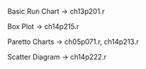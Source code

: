 Basic Run Chart -> ch13p201.r

Box Plot -> ch14p215.r

Paretto Charts  -> ch05p071.r, ch14p213.r

Scatter Diagram -> ch14p222.r
